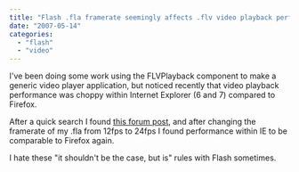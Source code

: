 ```yaml
---
title: "Flash .fla framerate seemingly affects .flv video playback performance in IE"
date: "2007-05-14"
categories: 
  - "flash"
  - "video"
---
```


I've been doing some work using the FLVPlayback component to make a generic video player application, but noticed recently that video playback performance was choppy within Internet Explorer (6 and 7) compared to Firefox.

After a quick search I found [this forum post](http://www.kirupa.com/forum/archive/index.php/t-228942.html), and after changing the framerate of my .fla from 12fps to 24fps I found performance within IE to be comparable to Firefox again.

I hate these "it shouldn't be the case, but is" rules with Flash sometimes.
